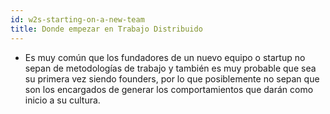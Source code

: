 ```yaml
---
id: w2s-starting-on-a-new-team
title: Donde empezar en Trabajo Distribuido
---
```


- Es muy común que los fundadores de un nuevo equipo o startup no sepan de metodologías de trabajo y también es muy probable que sea su primera vez siendo founders, por lo que posiblemente no sepan que son los encargados de generar los comportamientos que darán como inicio a su cultura. 
